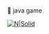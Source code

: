 🥭 java game

[![N|Solid](https://www.gotop.com.tw/Waweb2004/WawebImages/BookXL/ACG003400.jpg )](https://github.com/SuWeizhe1124/java-game)

